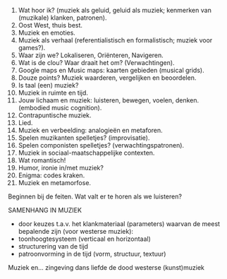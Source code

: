1. Wat hoor ik? (muziek als geluid, geluid als muziek; kenmerken van (muzikale) klanken, patronen).
2. Oost West, thuis best.
3. Muziek en emoties.
4. Muziek als verhaal (referentialistisch en formalistisch; muziek voor games?).
5. Waar zijn we? Lokaliseren, Oriënteren, Navigeren.
6. Wat is de clou? Waar draait het om? (Verwachtingen).
7. Google maps en Music maps: kaarten gebieden (musical grids).
8. Douze points? Muziek waarderen, vergelijken en beoordelen.
9. Is taal (een) muziek?
10. Muziek in ruimte en tijd.
11. Jouw lichaam en muziek: luisteren, bewegen, voelen, denken. (embodied music cognition).
12. Contrapuntische muziek.
13. Lied.
14. Muziek en verbeelding: analogieën en metaforen.
15. Spelen muzikanten  spelletjes?  (improvisatie).
16. Spelen componisten spelletjes? (verwachtingspatronen).
17. Muziek in sociaal-maatschappelijke contexten.
18. Wat romantisch!
19. Humor, ironie  in/met muziek?
20. Enigma: codes kraken.
21. Muziek en metamorfose.

Beginnen bij de feiten. Wat valt er te horen als we luisteren?

SAMENHANG IN MUZIEK
- door keuzes t.a.v. het klankmateriaal (parameters)
waarvan de meest bepalende zijn (voor westerse muziek):
- toonhoogtesysteem (verticaal en horizontaal)
- structurering van de tijd
- patroonvorming in de tijd (vorm, structuur, textuur)

Muziek en...
zingeving
dans
liefde
de dood
westerse (kunst)muziek
